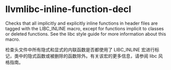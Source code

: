 # llvmlibc-inline-function-decl

Checks that all implicitly and explicitly inline functions in header files are tagged with the LIBC_INLINE macro, except for functions implicit to classes or deleted functions. See the libc style guide for more information about this macro.

检查头文件中所有隐式和显式的内联函数是否都使用了 LIBC_INLINE 宏进行标记，类中的隐式函数或被删除的函数除外。有关该宏的更多信息，请参阅 libc 风格指南。
